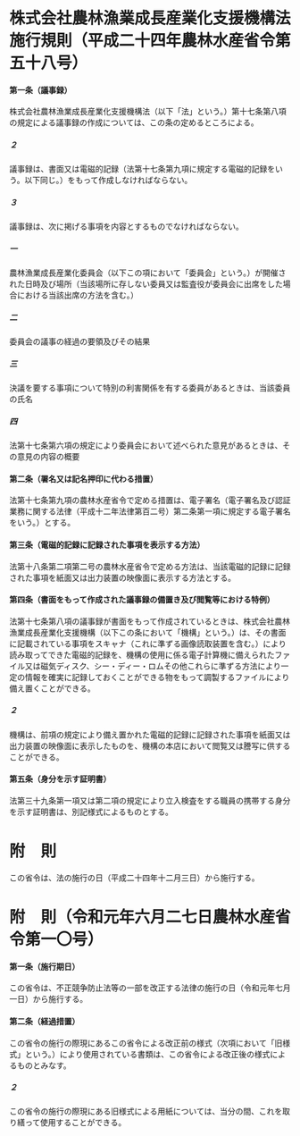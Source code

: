# 株式会社農林漁業成長産業化支援機構法施行規則（平成二十四年農林水産省令第五十八号）
#### 第一条（議事録）
株式会社農林漁業成長産業化支援機構法（以下「法」という。）第十七条第八項の規定による議事録の作成については、この条の定めるところによる。
##### ２
議事録は、書面又は電磁的記録（法第十七条第九項に規定する電磁的記録をいう。以下同じ。）をもって作成しなければならない。
##### ３
議事録は、次に掲げる事項を内容とするものでなければならない。
##### 一
農林漁業成長産業化委員会（以下この項において「委員会」という。）が開催された日時及び場所（当該場所に存しない委員又は監査役が委員会に出席をした場合における当該出席の方法を含む。）
##### 二
委員会の議事の経過の要領及びその結果
##### 三
決議を要する事項について特別の利害関係を有する委員があるときは、当該委員の氏名
##### 四
法第十七条第六項の規定により委員会において述べられた意見があるときは、その意見の内容の概要
#### 第二条（署名又は記名押印に代わる措置）
法第十七条第九項の農林水産省令で定める措置は、電子署名（電子署名及び認証業務に関する法律（平成十二年法律第百二号）第二条第一項に規定する電子署名をいう。）とする。
#### 第三条（電磁的記録に記録された事項を表示する方法）
法第十八条第二項第二号の農林水産省令で定める方法は、当該電磁的記録に記録された事項を紙面又は出力装置の映像面に表示する方法とする。
#### 第四条（書面をもって作成された議事録の備置き及び閲覧等における特例）
法第十七条第八項の議事録が書面をもって作成されているときは、株式会社農林漁業成長産業化支援機構（以下この条において「機構」という。）は、その書面に記載されている事項をスキャナ（これに準ずる画像読取装置を含む。）により読み取ってできた電磁的記録を、機構の使用に係る電子計算機に備えられたファイル又は磁気ディスク、シー・ディー・ロムその他これらに準ずる方法により一定の情報を確実に記録しておくことができる物をもって調製するファイルにより備え置くことができる。
##### ２
機構は、前項の規定により備え置かれた電磁的記録に記録された事項を紙面又は出力装置の映像面に表示したものを、機構の本店において閲覧又は謄写に供することができる。
#### 第五条（身分を示す証明書）
法第三十九条第一項又は第二項の規定により立入検査をする職員の携帯する身分を示す証明書は、別記様式によるものとする。
# 附　則
この省令は、法の施行の日（平成二十四年十二月三日）から施行する。
# 附　則（令和元年六月二七日農林水産省令第一〇号）
#### 第一条（施行期日）
この省令は、不正競争防止法等の一部を改正する法律の施行の日（令和元年七月一日）から施行する。
#### 第二条（経過措置）
この省令の施行の際現にあるこの省令による改正前の様式（次項において「旧様式」という。）により使用されている書類は、この省令による改正後の様式によるものとみなす。
##### ２
この省令の施行の際現にある旧様式による用紙については、当分の間、これを取り繕って使用することができる。

